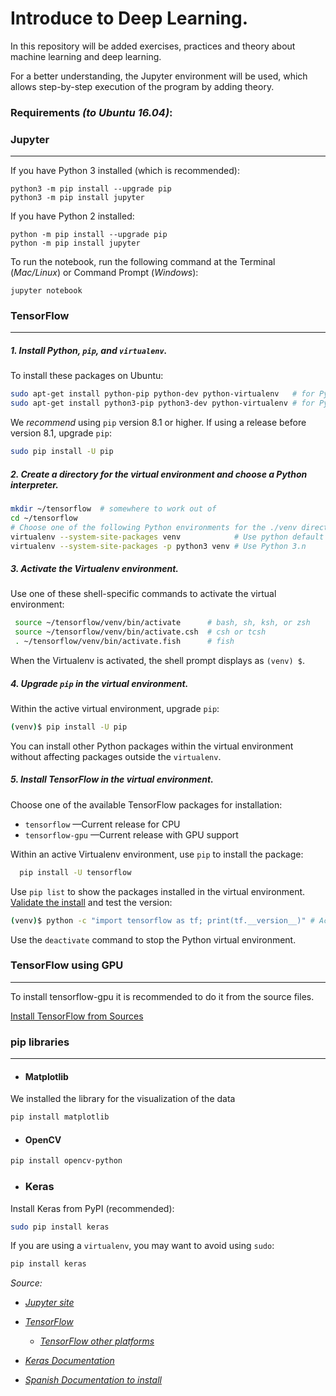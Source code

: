 # Introduce to Deep Learning.

In this repository will be added exercises, practices and theory about machine learning and deep learning.

For a better understanding, the Jupyter environment will be used, which allows step-by-step execution of the program by adding theory.

### Requirements *(to Ubuntu 16.04)*:

### Jupyter

--------------

If you have Python 3 installed (which is recommended):

```
python3 -m pip install --upgrade pip
python3 -m pip install jupyter
```

If you have Python 2 installed:

```
python -m pip install --upgrade pip
python -m pip install jupyter
```

To run the notebook, run the following command at the Terminal (*Mac/Linux*) or Command Prompt (*Windows*):

```
jupyter notebook
```



### TensorFlow

------

##### 1. Install Python, `pip`, and `virtualenv`.

To install these packages on Ubuntu:

```bash
sudo apt-get install python-pip python-dev python-virtualenv   # for Python 2.7
sudo apt-get install python3-pip python3-dev python-virtualenv # for Python 3.n
```

We *recommend* using `pip` version 8.1 or higher. If using a release before version 8.1, upgrade `pip`:

```bash
sudo pip install -U pip
```

##### 2. Create a directory for the virtual environment and choose a Python interpreter.

```bash
mkdir ~/tensorflow  # somewhere to work out of
cd ~/tensorflow
# Choose one of the following Python environments for the ./venv directory:
virtualenv --system-site-packages venv            # Use python default (Python 2.7)
virtualenv --system-site-packages -p python3 venv # Use Python 3.n
```

##### 3. Activate the Virtualenv environment.

Use one of these shell-specific commands to activate the virtual environment:

```bash
 source ~/tensorflow/venv/bin/activate      # bash, sh, ksh, or zsh
 source ~/tensorflow/venv/bin/activate.csh  # csh or tcsh
 . ~/tensorflow/venv/bin/activate.fish      # fish
```

When the Virtualenv is activated, the shell prompt displays as `(venv) $`.

##### 4. Upgrade `pip` in the virtual environment.

Within the active virtual environment, upgrade `pip`:

```bash
(venv)$ pip install -U pip
```

You can install other Python packages within the virtual environment without affecting packages outside the `virtualenv`.

##### 5. Install TensorFlow in the virtual environment.

Choose one of the available TensorFlow packages for installation:

- `tensorflow` —Current release for CPU
- `tensorflow-gpu` —Current release with GPU support

Within an active Virtualenv environment, use `pip` to install the package:

```bash
  pip install -U tensorflow
```

Use `pip list` to show the packages installed in the virtual environment. [Validate the install](https://www.tensorflow.org/install/install_linux#ValidateYourInstallation) and test the version:

```bash
(venv)$ python -c "import tensorflow as tf; print(tf.__version__)" # Actual version 1.10
```

Use the `deactivate` command to stop the Python virtual environment.



### TensorFlow using GPU

----------

To install tensorflow-gpu it is recommended to do it from the source files.

 [Install TensorFlow from Sources](https://www.tensorflow.org/install/install_sources)





### pip libraries

-------

* #### Matplotlib

We installed the library for the visualization of the data

```bash
pip install matplotlib
```



* #### OpenCV

```bash
pip install opencv-python
```




* ### Keras

Install Keras from PyPI (recommended):

```bash
sudo pip install keras
```

If you are using a `virtualenv`, you may want to avoid using `sudo`:

```bash
pip install keras
```





*Source:*

* *[Jupyter site](http://jupyter.org/install)*
* *[TensorFlow](https://www.tensorflow.org/install/install_linux)*
  * *[TensorFlow other platforms](https://www.tensorflow.org/install/)*
* *[Keras Documentation](https://keras.io/#installation)*

* *[Spanish Documentation to install](https://medium.com/@msantana.castolo/guia-de-instalaci%C3%B3n-de-keras-con-tensorflow-5f2dab1a3b5f)*
